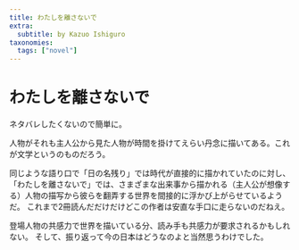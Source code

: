 ```yaml
---
title: わたしを離さないで
extra:
  subtitle: by Kazuo Ishiguro
taxonomies:
  tags: ["novel"]
---
```

# わたしを離さないで

ネタバレしたくないので簡単に。

人物がそれも主人公から見た人物が時間を掛けてえらい丹念に描いてある。これが文学というのものだろう。

同じような語り口で「日の名残り」では時代が直接的に描かれていたのに対し、
「わたしを離さないで」では、さまざまな出来事から描かれる（主人公が想像する）人物の描写から彼らを翻弄する世界を間接的に浮かび上がらせているようだ。
これまで2冊読んだだけだけどこの作者は安直な手口に走らないのだねえ。

登場人物の共感力で世界を描いている分、読み手も共感力が要求されるかもしれない。
そして、振り返って今の日本はどうなのよと当然思うわけでした。


